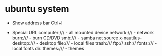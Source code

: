 # ubuntu system

* Show address bar
    Ctrl+l 

* Special URL
  computer:///	- all mounted device
  network:///	- network
  burn:///	- burn CD/DVD
  smb:///	- samba net source
  x-nautilus-desktop:///    - desktop
  file:///	- local files
  trash:///	
  ftp://
  ssh://
  fonts:///	- local fonts dir.
  themes:///	- themes
